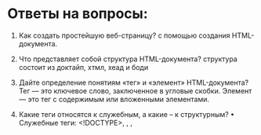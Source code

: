 # Ответы на вопросы:

1. Как создать простейшую веб-страницу?
с помощью создания HTML-документа. 

2. Что представляет собой структура HTML-документа?
структура состоит из доктайп, хтмл, хеад и боди

3. Дайте определение понятиям «тег» и «элемент» HTML-документа?
Тег — это ключевое слово, заключенное в угловые скобки.
Элемент — это тег с содержимым или вложенными элементами. 

4. Какие теги относятся к служебным, а какие – к структурным?
•	Служебные теги: <!DOCTYPE>, <meta>, <link>, <script>.
•	Структурные теги: <header>, <nav>, <main>, <section>, <footer>, <div>, <article>.

5. В каком разделе страницы указывается заголовок веб-страницы?
Заголовок веб-страницы указывается в теге <title> внутри секции <head>.

6. Для чего используются метаданные? Каким тегом они указываются в структуре HTML-документа?
Метаданные используются для предоставления информации о странице с помощью тега <meta>.

7. Для чего используется !DOCTYPE?
указывает браузеру, какой тип HTML-документа используется

8. Каким образом можно изменить установки для всей страницы в целом?
при помощи атрибута стайл в теге бади

9. Перечислите виды списков, которые предусмотрены в HTML?
Маркированные списки (<ul>)
Нумерованные списки (<ol>)
Списки с определениями (<dl>)

10. Как изменить вид маркера в маркированном списке?
при помощи атрибута стайл

11. Поясните, как изменить вид маркера в нумерованном списке.
при помощи атрибута тайп

12. Каким образом изменить нумерацию в нумерованном списке?
атрибут start и указать, с каого числа нужно начать

13. Из каких частей состоит список с определениями?
<dl> — контейнер для списка.
<dt> — термин (определяемое слово).
<dd> — описание термина.

14. Каким образом можно построить вложенный список?
вложить один список в другой:

15. Создайте вложенный список из нумерованного, состоящего из двух пунктов, в каждом из которых два маркированных подпункта. Символ маркера квадрат.
<ol>
    <li>Пункт 1
        <ul style="list-style-type: square;">
            <li>Подпункт 1.1</li>
            <li>Подпункт 1.2</li>
        </ul>
    </li>
    <li>Пункт 2
        <ul style="list-style-type: square;">
            <li>Подпункт 2.1</li>
            <li>Подпункт 2.2</li>
        </ul>
    </li>
</ol>

16. С помощью каких тегов создается простая таблица?
•	<table>: создаёт таблицу.
•	<tr>: строка таблицы.
•	<td>: ячейка таблицы.
•	<th>: заголовок таблицы.

17. Для чего предназначен тег <th>?
для создания заголовочной ячейки таблицы

18. Какие элементы определяют строку таблицы?
тег <tr>.

19. Что такое гипертекст?
Гипертекст — это текст, содержащий ссылки на другие документы или ресурсы.

20. Как организовать гиперссылку?
атрибут эйчреф в теге а

21. Каким образом организовать переход в начало или конец документа?
при помощи якорных ссылок топ и баттом

22. Создайте таблицу с гиперссылкой на другую веб-страницу.
в коде

23. Каким образом организовать гиперссылку, используя графическое изображение?
в коде

24. Какие теги называются семантическими? Назовите основные семантические теги.
Семантические теги указывают на смысловое назначение контента. Основные теги:
•	<header>
•	<nav>
•	<article>
•	<section>
•	<aside>
•	<footer>
•	<main>

25. Для чего необходимы теги <section> и <article>?
•	<section> используется для группировки связанного контента в разделы.
•	<article> представляет независимый кусок контента, который может быть автономным.

26. Какую функцию выполняют теги <footer> и <header>?
•	<header> содержит вводную часть документа или секции (например, заголовок или навигацию).
•	<footer> содержит нижнюю часть документа, обычно с информацией об авторе или контактными данными.

27. Для чего предназначены теги <nav> и <main>?
•	<nav> используется для создания раздела с навигацией.
•	<main> обозначает основной контент страницы.

28. Какие элементы необходимы для построения формы?
•	<form>
•	<input>
•	<textarea>
•	<select>
•	<button>

29. Назовите атрибут тега <input>, который определяет вид элемента формы.
атрибут тайп

30. Какие значения принимает атрибут type?
Атрибут type может принимать следующие значения:
•	text
•	password
•	email и тд
